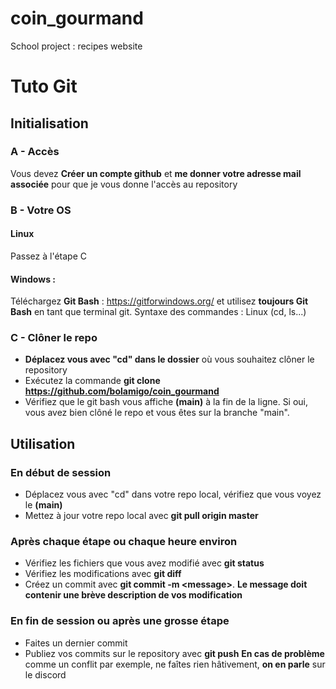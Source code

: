 # coin_gourmand
School project : recipes website

# Tuto Git

## Initialisation

### A - Accès
Vous devez **Créer un compte github** et **me donner votre adresse mail associée** pour que je vous donne l'accès au repository

### B - Votre OS

#### Linux
Passez à l'étape C

#### Windows :
Téléchargez **Git Bash** : https://gitforwindows.org/ et utilisez **toujours Git Bash** en tant que terminal git. Syntaxe des commandes : Linux (cd, ls...)

### C - Clôner le repo

* **Déplacez vous avec "cd" dans le dossier** où vous souhaitez clôner le repository
* Exécutez la commande **git clone https://github.com/bolamigo/coin_gourmand**
* Vérifiez que le git bash vous affiche **(main)** à la fin de la ligne. Si oui, vous avez bien clôné le repo et vous êtes sur la branche "main".

## Utilisation

### En début de session

* Déplacez vous avec "cd" dans votre repo local, vérifiez que vous voyez le **(main)**
* Mettez à jour votre repo local avec **git pull origin master**

### Après chaque étape ou chaque heure environ

* Vérifiez les fichiers que vous avez modifié avec **git status**
* Vérifiez les modifications avec **git diff**
* Créez un commit avec **git commit -m \<message\>**.
**Le message doit contenir une brève description de vos modification**

### En fin de session ou après une grosse étape

* Faites un dernier commit
* Publiez vos commits sur le repository avec **git push**
**En cas de problème** comme un conflit par exemple, ne faîtes rien hâtivement, **on en parle** sur le discord
